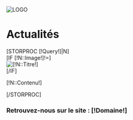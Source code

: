 <div class="PagePrint">
	<div class="EntetePrint">
		<div class="LogoPrint"><img src="" alt="LOGO"/></div>
	</div>
	<h1>Actualit&eacute;s</h1>
	[STORPROC [!Query!]|N]
		<div class="ArtPrint">
			[IF [!N::Image!]!=]
				<div class="ImgPrint">
					<img src="/[!N::Image!].limit.100x80.jpg" alt="[!N::Titre!]" />
				</div>
			[/IF]
			<div [IF [!N::Image!]!=]class="TextImgPrint"[ELSE]class="TextPrint"[/IF]>
				<p>[!N::Contenu!]</p>
			</div>
		</div>
	[/STORPROC]
	<div class="PiedPrint">
		<h3>Retrouvez-nous sur le site : [!Domaine!]</h3>
	</div>
</div>